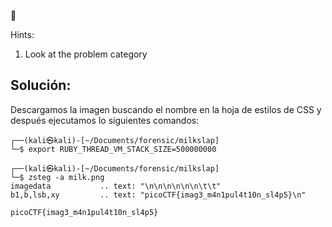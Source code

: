 🥛

Hints:
1. Look at the problem category

## Solución:
Descargamos la imagen buscando el nombre en la hoja de estilos de CSS y después ejecutamos lo siguientes comandos:
```
┌──(kali㉿kali)-[~/Documents/forensic/milkslap]
└─$ export RUBY_THREAD_VM_STACK_SIZE=500000000                                                                                        
                                                                                                                                                                                                                                           
┌──(kali㉿kali)-[~/Documents/forensic/milkslap]
└─$ zsteg -a milk.png                         
imagedata           .. text: "\n\n\n\n\n\n\t\t"
b1,b,lsb,xy         .. text: "picoCTF{imag3_m4n1pul4t10n_sl4p5}\n"

picoCTF{imag3_m4n1pul4t10n_sl4p5}
```